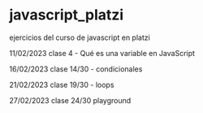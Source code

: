 # javascript_platzi
ejercicios del curso de javascript en platzi

11/02/2023
    clase 4 - Qué es una variable en JavaScript

16/02/2023
    clase 14/30 -  condicionales

21/02/2023
    clase 19/30 - loops

27/02/2023
    clase 24/30 playground